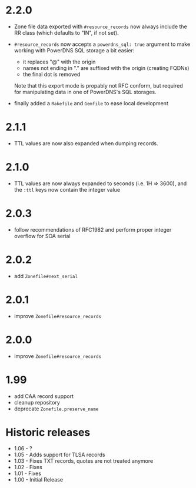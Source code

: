 # 2.2.0

- Zone file data exported with `#resource_records` now always include
  the RR class (which defaults to "IN", if not set).
- `#resource_records` now accepts a `powerdns_sql: true` argument to
  make working with PowerDNS SQL storage a bit easier:

  - it replaces "@" with the origin
  - names not ending in "." are suffixed with the origin (creating FQDNs)
  - the final dot is removed

  Note that this export mode is propably not RFC conform, but required
  for manipulating data in one of PowerDNS's SQL storages.
- finally added a `Rakefile` and `Gemfile` to ease local development


# 2.1.1

- TTL values are now also expanded when dumping records.

# 2.1.0

- TTL values are now always expanded to seconds (i.e. 1H => 3600),
  and the `:ttl` keys now contain the integer value

# 2.0.3

- follow recommendations of RFC1982 and perform proper
  integer overflow for SOA serial

# 2.0.2

- add `Zonefile#next_serial`

# 2.0.1

- improve `Zonefile#resource_records`

# 2.0.0

- improve `Zonefile#resource_records`

# 1.99

- add CAA record support
- cleanup repository
- deprecate `Zonefile.preserve_name`

# Historic releases

- 1.06 - ?
- 1.05 - Adds support for TLSA records
- 1.03 - Fixes TXT records, quotes are not treated anymore
- 1.02 - Fixes
- 1.01 - Fixes
- 1.00 - Initial Release
